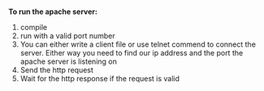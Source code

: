 
**To run the apache server:**
1. compile
2. run with a valid port number
3. You can either write a client file or use telnet commend to connect the server. Either way you need to find our ip address and the port the apache server is listening on
5. Send the http request
6. Wait for the http response if the request is valid


